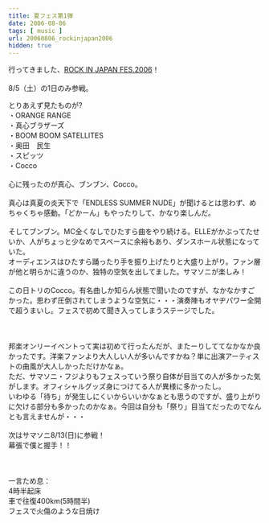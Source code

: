 ```yaml
---
title: 夏フェス第1弾
date: 2006-08-06
tags: [ music ]
url: 20060806_rockinjapan2006
hidden: true
---
```

行ってきました、<a href="http://www.rijfes.co.jp/" title="RIJ2006公式ページ">ROCK IN JAPAN FES.2006</a>！<br />
<br />
8/5（土）の1日のみ参戦。<a></a>
<!--more-->
とりあえず見たものが?<br />
・ORANGE RANGE<br />
・真心ブラザーズ<br />
・BOOM BOOM SATELLITES<br />
・奥田　民生<br />
・スピッツ<br />
・Cocco<br />
<br />
心に残ったのが真心、ブンブン、Cocco。<br />
<br />
真心は真夏の炎天下で「ENDLESS SUMMER NUDE」が聞けるとは思わず、めちゃくちゃ感動。「どかーん」もやったりして、かなり楽しんだ。<br />
<br />
そしてブンブン。MC全くなしでひたすら曲をやり続ける。ELLEがかぶってたせいか、人がちょっと少なめでスペースに余裕もあり、ダンスホール状態になっていた。<br />
オーディエンスはひたすら踊ったり手を振り上げたりと大盛り上がり。ファン層が他と明らかに違うのか、独特の空気を出してました。サマソニが楽しみ！<br />
<br />
この日トリのCocco。有名曲しか知らん状態で聞いたのですが、なかなかすごかった。思わず圧倒されてしまうような空気に・・・演奏陣もオヤヂパワー全開で超うまいし。フェスで初めて聞き入ってしまうステージでした。<br />
<br />
<br />
<br />
邦楽オンリーイベントって実は初めて行ったんだが、またーりしててなかなか良かったです。洋楽ファンより大人しい人が多いんですかね？単に出演アーティストの曲風が大人しかっただけかなぁ。<br />
ただ、サマソニ・フジよりもフェスっていう祭り自体が目当ての人が多かった気がします。オフィシャルグッズ身につけてる人が異様に多かったし。<br />
いわゆる「待ち」が発生しにくいからいいかなぁとも思うのですが、盛り上がりに欠ける部分も多かったのかなぁ。今回は自分も「祭り」目当てだったのでなんとも言えませんが・・・<br />
<br />
次はサマソニ8/13(日)に参戦！<br />
幕張で僕と握手！！<br />
<br />
<br />
<br />
一言ため息：<br />
4時半起床<br />
車で往復400km(5時間半)<br />
フェスで火傷のような日焼け
